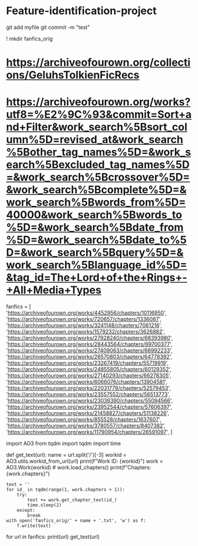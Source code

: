 # Feature-identification-project
git add myfile
git commit -m "test"

! mkdir fanfics_orig

# https://archiveofourown.org/collections/GeluhsTolkienFicRecs

# https://archiveofourown.org/works?utf8=%E2%9C%93&commit=Sort+and+Filter&work_search%5Bsort_column%5D=revised_at&work_search%5Bother_tag_names%5D=&work_search%5Bexcluded_tag_names%5D=&work_search%5Bcrossover%5D=&work_search%5Bcomplete%5D=&work_search%5Bwords_from%5D=40000&work_search%5Bwords_to%5D=&work_search%5Bdate_from%5D=&work_search%5Bdate_to%5D=&work_search%5Bquery%5D=&work_search%5Blanguage_id%5D=&tag_id=The+Lord+of+the+Rings+-+All+Media+Types


fanfics = [
    'https://archiveofourown.org/works/4452956/chapters/10116950',
    'https://archiveofourown.org/works/720657/chapters/1336087',
    'https://archiveofourown.org/works/3241148/chapters/7061216',
    'https://archiveofourown.org/works/1579232/chapters/3626882',
    'https://archiveofourown.org/works/27928240/chapters/68393980',
    'https://archiveofourown.org/works/28443564/chapters/69700377',
    'https://archiveofourown.org/works/27409063/chapters/66992233',
    'https://archiveofourown.org/works/26570803/chapters/64778392',
    'https://archiveofourown.org/works/23267419/chapters/55719919',
    'https://archiveofourown.org/works/24855805/chapters/60129352',
    'https://archiveofourown.org/works/27140293/chapters/66278305',
    'https://archiveofourown.org/works/6066076/chapters/13904581',
    'https://archiveofourown.org/works/22031779/chapters/52579453',
    'https://archiveofourown.org/works/23557552/chapters/56513773',
    'https://archiveofourown.org/works/23038390/chapters/55094566',
    'https://archiveofourown.org/works/23952544/chapters/57606397',
    'https://archiveofourown.org/works/21458827/chapters/51138226',
    'https://archiveofourown.org/works/855528/chapters/1637607',
    'https://archiveofourown.org/works/3780557/chapters/8407382',
    'https://archiveofourown.org/works/11790954/chapters/26591097',
]

import AO3
from tqdm import tqdm
import time


def get_text(url):
    name = url.split('/')[-3]
    workid = AO3.utils.workid_from_url(url)
    print(f"Work ID: {workid}")
    work = AO3.Work(workid)
    # work.load_chapters()
    print(f"Chapters: {work.chapters}")

    text = ''
    for id_ in tqdm(range(1, work.chapters + 1)):
        try:
            text += work.get_chapter_text(id_)
            time.sleep(2)
        except:
            break
    with open('fanfics_orig/' + name + '.txt', 'w') as f:
        f.write(text)


for url in fanfics:
    print(url)
    get_text(url)
